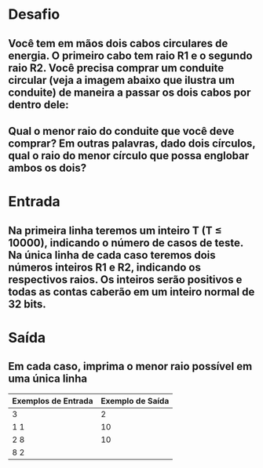 # Desafio
## Você tem em mãos dois cabos circulares de energia. O primeiro cabo tem raio R1 e o segundo raio R2. Você precisa comprar um conduite circular (veja a imagem abaixo que ilustra um conduite) de maneira a passar os dois cabos por dentro dele:
## Qual o menor raio do conduite que você deve comprar? Em outras palavras, dado dois círculos, qual o raio do menor círculo que possa englobar ambos os dois?

# Entrada
## Na primeira linha teremos um inteiro T (T ≤ 10000), indicando o número de casos de teste. Na única linha de cada caso teremos dois números inteiros R1 e R2, indicando os respectivos raios. Os inteiros serão positivos e todas as contas caberão em um inteiro normal de 32 bits.

# Saída
## Em cada caso, imprima o menor raio possível em uma única linha


| Exemplos de Entrada  | Exemplo de Saída  |   
|----------------------|-------------------|
| 3                    |  2                |   
| 1 1                  |  10               |   
| 2 8                  |  10               |
| 8 2                  |                   |
 
